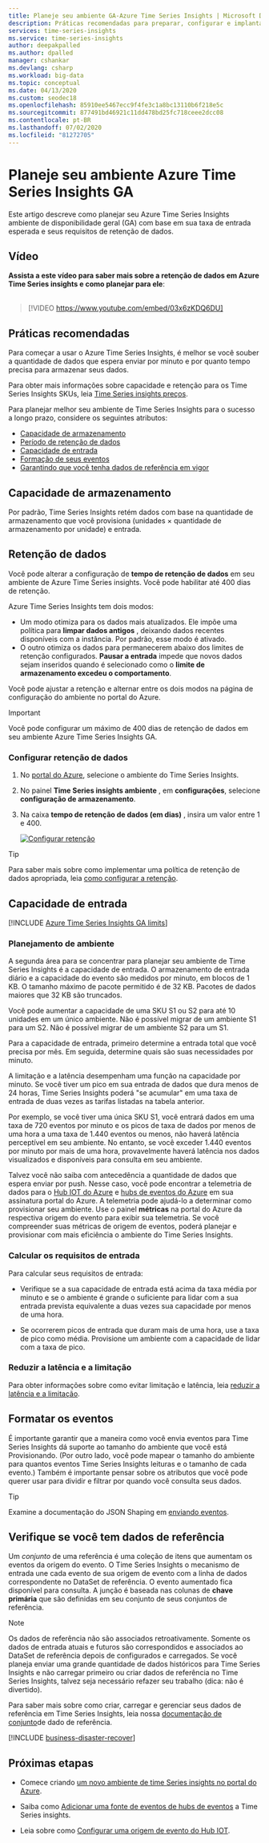 ```yaml
---
title: Planeje seu ambiente GA-Azure Time Series Insights | Microsoft Docs
description: Práticas recomendadas para preparar, configurar e implantar seu ambiente Azure Time Series Insights GA.
services: time-series-insights
ms.service: time-series-insights
author: deepakpalled
ms.author: dpalled
manager: cshankar
ms.devlang: csharp
ms.workload: big-data
ms.topic: conceptual
ms.date: 04/13/2020
ms.custom: seodec18
ms.openlocfilehash: 85910ee5467ecc9f4fe3c1a8bc13110b6f218e5c
ms.sourcegitcommit: 877491bd46921c11dd478bd25fc718ceee2dcc08
ms.contentlocale: pt-BR
ms.lasthandoff: 07/02/2020
ms.locfileid: "81272705"
---
```

# <a name="plan-your-azure-time-series-insights-ga-environment"></a>Planeje seu ambiente Azure Time Series Insights GA

Este artigo descreve como planejar seu Azure Time Series Insights ambiente de disponibilidade geral (GA) com base em sua taxa de entrada esperada e seus requisitos de retenção de dados.

## <a name="video"></a>Vídeo

**Assista a este vídeo para saber mais sobre a retenção de dados em Azure Time Series insights e como planejar para ele**:<br /><br />

> [!VIDEO https://www.youtube.com/embed/03x6zKDQ6DU]

## <a name="best-practices"></a>Práticas recomendadas

Para começar a usar o Azure Time Series Insights, é melhor se você souber a quantidade de dados que espera enviar por minuto e por quanto tempo precisa para armazenar seus dados.  

Para obter mais informações sobre capacidade e retenção para os Time Series Insights SKUs, leia [Time Series insights preços](https://azure.microsoft.com/pricing/details/time-series-insights/).

Para planejar melhor seu ambiente de Time Series Insights para o sucesso a longo prazo, considere os seguintes atributos:

- [Capacidade de armazenamento](#storage-capacity)
- [Período de retenção de dados](#data-retention)
- [Capacidade de entrada](#ingress-capacity)
- [Formação de seus eventos](#shape-your-events)
- [Garantindo que você tenha dados de referência em vigor](#ensure-that-you-have-reference-data)

## <a name="storage-capacity"></a>Capacidade de armazenamento

Por padrão, Time Series Insights retém dados com base na quantidade de armazenamento que você provisiona (unidades &#215; quantidade de armazenamento por unidade) e entrada.

## <a name="data-retention"></a>Retenção de dados

Você pode alterar a configuração de **tempo de retenção de dados** em seu ambiente de Azure Time Series insights. Você pode habilitar até 400 dias de retenção. 

Azure Time Series Insights tem dois modos:

* Um modo otimiza para os dados mais atualizados. Ele impõe uma política para **limpar dados antigos** , deixando dados recentes disponíveis com a instância. Por padrão, esse modo é ativado. 
* O outro otimiza os dados para permanecerem abaixo dos limites de retenção configurados. **Pausar a entrada** impede que novos dados sejam inseridos quando é selecionado como o **limite de armazenamento excedeu o comportamento**.

Você pode ajustar a retenção e alternar entre os dois modos na página de configuração do ambiente no portal do Azure.

> [!IMPORTANT]
> Você pode configurar um máximo de 400 dias de retenção de dados em seu ambiente Azure Time Series Insights GA.

### <a name="configure-data-retention"></a>Configurar retenção de dados

1. No [portal do Azure](https://portal.azure.com), selecione o ambiente do Time Series Insights.

1. No painel **Time Series insights ambiente** , em **configurações**, selecione **configuração de armazenamento**.

1. Na caixa **tempo de retenção de dados (em dias)** , insira um valor entre 1 e 400.

   [![Configurar retenção](media/data-retention/configure-data-retention.png)](media/data-retention/configure-data-retention.png#lightbox)

> [!TIP]
> Para saber mais sobre como implementar uma política de retenção de dados apropriada, leia [como configurar a retenção](./time-series-insights-how-to-configure-retention.md).

## <a name="ingress-capacity"></a>Capacidade de entrada

[!INCLUDE [Azure Time Series Insights GA limits](../../includes/time-series-insights-ga-limits.md)]

### <a name="environment-planning"></a>Planejamento de ambiente

A segunda área para se concentrar para planejar seu ambiente de Time Series Insights é a capacidade de entrada. O armazenamento de entrada diário e a capacidade do evento são medidos por minuto, em blocos de 1 KB. O tamanho máximo de pacote permitido é de 32 KB. Pacotes de dados maiores que 32 KB são truncados.

Você pode aumentar a capacidade de uma SKU S1 ou S2 para até 10 unidades em um único ambiente. Não é possível migrar de um ambiente S1 para um S2. Não é possível migrar de um ambiente S2 para um S1.

Para a capacidade de entrada, primeiro determine a entrada total que você precisa por mês. Em seguida, determine quais são suas necessidades por minuto. 

A limitação e a latência desempenham uma função na capacidade por minuto. Se você tiver um pico em sua entrada de dados que dura menos de 24 horas, Time Series Insights poderá "se acumular" em uma taxa de entrada de duas vezes as tarifas listadas na tabela anterior.

Por exemplo, se você tiver uma única SKU S1, você entrará dados em uma taxa de 720 eventos por minuto e os picos de taxa de dados por menos de uma hora a uma taxa de 1.440 eventos ou menos, não haverá latência perceptível em seu ambiente. No entanto, se você exceder 1.440 eventos por minuto por mais de uma hora, provavelmente haverá latência nos dados visualizados e disponíveis para consulta em seu ambiente.

Talvez você não saiba com antecedência a quantidade de dados que espera enviar por push. Nesse caso, você pode encontrar a telemetria de dados para o [Hub IOT do Azure](../iot-hub/iot-hub-metrics.md) e [hubs de eventos do Azure](https://blogs.msdn.microsoft.com/cloud_solution_architect/2016/05/25/using-the-azure-rest-apis-to-retrieve-event-hub-metrics/) em sua assinatura portal do Azure. A telemetria pode ajudá-lo a determinar como provisionar seu ambiente. Use o painel **métricas** na portal do Azure da respectiva origem do evento para exibir sua telemetria. Se você compreender suas métricas de origem de eventos, poderá planejar e provisionar com mais eficiência o ambiente do Time Series Insights.

### <a name="calculate-ingress-requirements"></a>Calcular os requisitos de entrada

Para calcular seus requisitos de entrada:

- Verifique se a sua capacidade de entrada está acima da taxa média por minuto e se o ambiente é grande o suficiente para lidar com a sua entrada prevista equivalente a duas vezes sua capacidade por menos de uma hora.

- Se ocorrerem picos de entrada que duram mais de uma hora, use a taxa de pico como média. Provisione um ambiente com a capacidade de lidar com a taxa de pico.

### <a name="mitigate-throttling-and-latency"></a>Reduzir a latência e a limitação

Para obter informações sobre como evitar limitação e latência, leia [reduzir a latência e a limitação](time-series-insights-environment-mitigate-latency.md).

## <a name="shape-your-events"></a>Formatar os eventos

É importante garantir que a maneira como você envia eventos para Time Series Insights dá suporte ao tamanho do ambiente que você está Provisionando. (Por outro lado, você pode mapear o tamanho do ambiente para quantos eventos Time Series Insights leituras e o tamanho de cada evento.) Também é importante pensar sobre os atributos que você pode querer usar para dividir e filtrar por quando você consulta seus dados.

> [!TIP]
> Examine a documentação do JSON Shaping em [enviando eventos](time-series-insights-send-events.md).

## <a name="ensure-that-you-have-reference-data"></a>Verifique se você tem dados de referência

Um *conjunto* de uma referência é uma coleção de itens que aumentam os eventos da origem do evento. O Time Series Insights o mecanismo de entrada une cada evento de sua origem de evento com a linha de dados correspondente no DataSet de referência. O evento aumentado fica disponível para consulta. A junção é baseada nas colunas de **chave primária** que são definidas em seu conjunto de seus conjuntos de referência.

> [!NOTE]
> Os dados de referência não são associados retroativamente. Somente os dados de entrada atuais e futuros são correspondidos e associados ao DataSet de referência depois de configurados e carregados. Se você planeja enviar uma grande quantidade de dados históricos para Time Series Insights e não carregar primeiro ou criar dados de referência no Time Series Insights, talvez seja necessário refazer seu trabalho (dica: não é divertido).  

Para saber mais sobre como criar, carregar e gerenciar seus dados de referência em Time Series Insights, leia nossa [documentação de conjunto](time-series-insights-add-reference-data-set.md)de dado de referência.

[!INCLUDE [business-disaster-recover](../../includes/time-series-insights-business-recovery.md)]

## <a name="next-steps"></a>Próximas etapas

- Comece criando [um novo ambiente de time Series insights no portal do Azure](time-series-insights-get-started.md).

- Saiba como [Adicionar uma fonte de eventos de hubs de eventos](time-series-insights-how-to-add-an-event-source-eventhub.md) a Time Series insights.

- Leia sobre como [Configurar uma origem de evento do Hub IOT](time-series-insights-how-to-add-an-event-source-iothub.md).
